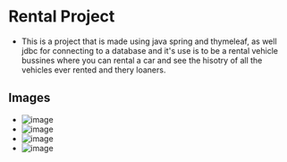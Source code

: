 # Rental Project

- This is a project that is made using java spring and thymeleaf, as well jdbc for connecting to a database and it's use is to be a rental vehicle bussines where you can rental a car and see the hisotry of all the vehicles ever rented and thery loaners.

## Images

- ![image](https://user-images.githubusercontent.com/95632351/183826380-e3170c14-0770-4849-9cde-120b7849de43.png)
- ![image](https://user-images.githubusercontent.com/95632351/183826441-59762f18-99f7-4ac2-8bcc-a27e79e2eaf2.png)
- ![image](https://user-images.githubusercontent.com/95632351/183826533-f35887d9-cae1-4f11-b8a5-178dd289a002.png)
- ![image](https://user-images.githubusercontent.com/95632351/183826587-bf517e78-2ecc-41c5-8e65-9361d38443a0.png)

